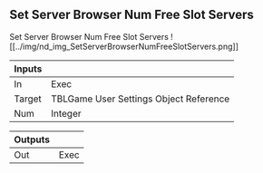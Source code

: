 ## Set Server Browser Num Free Slot Servers
Set Server Browser Num Free Slot Servers
![[../img/nd_img_SetServerBrowserNumFreeSlotServers.png]]

|Inputs||
|--|--|
| In | Exec |
| Target | TBLGame User Settings Object Reference |
| Num | Integer |

|Outputs||
|--|--|
| Out | Exec |
